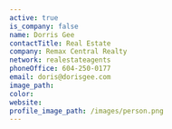 ```yaml
---
active: true
is_company: false
name: Dorris Gee
contactTitle: Real Estate
company: Remax Central Realty
network: realestateagents
phoneOffice: 604-250-0177
email: doris@dorisgee.com
image_path:
color:
website:
profile_image_path: /images/person.png
---
```



